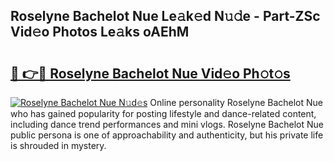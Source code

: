 ## Roselyne Bachelot Nue Le𝚊k𝚎d N𝚞𝚍e - Part-ZSc Vid𝚎o Photos Le𝚊ks oAEhM

# <h2><a href="http://fb4vzi.evod.top/?m=Roselyne+Bachelot+Nue">🔗 👉🔴 Roselyne Bachelot Nue Vid𝚎o Ph𝚘t𝚘s</a></h2>

[![Roselyne Bachelot Nue N𝚞d𝚎s](https://i.imgur.com/8V9OHl7.gif)](http://fb4vzi.evod.top/?m=Roselyne+Bachelot+Nue)
Online personality Roselyne Bachelot Nue who has gained popularity for posting lifestyle and dance-related content, including dance trend performances and mini vlogs. Roselyne Bachelot Nue public persona is one of approachability and authenticity, but his private life is shrouded in mystery. 
